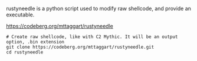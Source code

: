 rustyneedle is a python script used to modify raw shellcode, and provide an executable.

https://codeberg.org/mttaggart/rustyneedle

```
# Create raw shellcode, like with C2 Mythic. It will be an output option, .bin extension
git clone https://codeberg.org/mttaggart/rustyneedle.git
cd rustyneedle


```